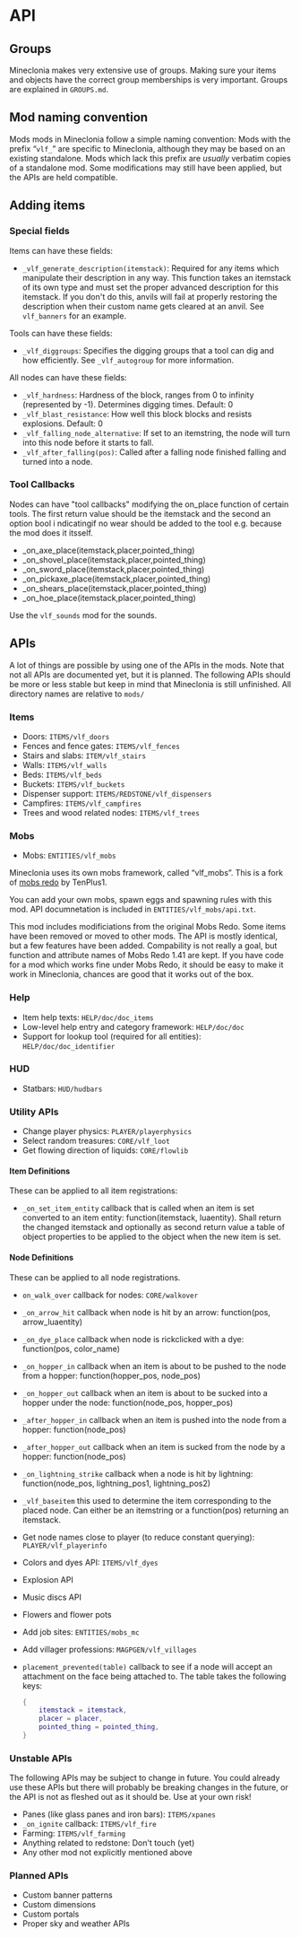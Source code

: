 # API
## Groups
Mineclonia makes very extensive use of groups. Making sure your items and
objects have the correct group memberships is very important. Groups are
explained in `GROUPS.md`.

## Mod naming convention
Mods mods in Mineclonia follow a simple naming convention: Mods with the prefix
“`vlf_`” are specific to Mineclonia, although they may be based on an existing
standalone. Mods which lack this prefix are *usually* verbatim copies of a
standalone mod. Some modifications may still have been applied, but the APIs are
held compatible.

## Adding items
### Special fields
Items can have these fields:

* `_vlf_generate_description(itemstack)`: Required for any items which
  manipulate their description in any way. This function takes an itemstack of
  its own type and must set the proper advanced description for this itemstack.
  If you don't do this, anvils will fail at properly restoring the description
  when their custom name gets cleared at an anvil. See `vlf_banners` for an
  example.

Tools can have these fields:

* `_vlf_diggroups`: Specifies the digging groups that a tool can dig and how
  efficiently. See `_vlf_autogroup` for more information.

All nodes can have these fields:

* `_vlf_hardness`: Hardness of the block, ranges from 0 to infinity (represented
  by -1). Determines digging times. Default: 0
* `_vlf_blast_resistance`: How well this block blocks and resists explosions.
  Default: 0
* `_vlf_falling_node_alternative`: If set to an itemstring, the node will turn
  into this node before it starts to fall.
* `_vlf_after_falling(pos)`: Called after a falling node finished falling and
  turned into a node.

### Tool Callbacks
Nodes can have "tool callbacks" modifying the on_place function of certain tools.
The first return value should be the itemstack and the second an option bool
i ndicatingif no wear should be added to the tool e.g. because the mod does it
itsself.

* _on_axe_place(itemstack,placer,pointed_thing)
* _on_shovel_place(itemstack,placer,pointed_thing)
* _on_sword_place(itemstack,placer,pointed_thing)
* _on_pickaxe_place(itemstack,placer,pointed_thing)
* _on_shears_place(itemstack,placer,pointed_thing)
* _on_hoe_place(itemstack,placer,pointed_thing)

Use the `vlf_sounds` mod for the sounds.

## APIs
A lot of things are possible by using one of the APIs in the mods. Note that not
all APIs are documented yet, but it is planned. The following APIs should be
more or less stable but keep in mind that Mineclonia is still unfinished. All
directory names are relative to `mods/`

### Items
* Doors: `ITEMS/vlf_doors`
* Fences and fence gates: `ITEMS/vlf_fences`
* Stairs and slabs: `ITEM/vlf_stairs`
* Walls: `ITEMS/vlf_walls`
* Beds: `ITEMS/vlf_beds`
* Buckets: `ITEMS/vlf_buckets`
* Dispenser support: `ITEMS/REDSTONE/vlf_dispensers`
* Campfires: `ITEMS/vlf_campfires`
* Trees and wood related nodes: `ITEMS/vlf_trees`

### Mobs
* Mobs: `ENTITIES/vlf_mobs`

Mineclonia uses its own mobs framework, called “vlf_mobs”.
This is a fork of [mobs redo](https://codeberg.org/tenplus1/mobs_redo) by TenPlus1.

You can add your own mobs, spawn eggs and spawning rules with this mod. API
documnetation is included in `ENTITIES/vlf_mobs/api.txt`.

This mod includes modificiations from the original Mobs Redo. Some items have
been removed or moved to other mods. The API is mostly identical, but a few
features have been added. Compability is not really a goal, but function and
attribute names of Mobs Redo 1.41 are kept. If you have code for a mod which
works fine under Mobs Redo, it should be easy to make it work in Mineclonia,
chances are good that it works out of the box.

### Help
* Item help texts: `HELP/doc/doc_items`
* Low-level help entry and category framework: `HELP/doc/doc`
* Support for lookup tool (required for all entities): `HELP/doc/doc_identifier`

### HUD
* Statbars: `HUD/hudbars`

### Utility APIs
* Change player physics: `PLAYER/playerphysics`
* Select random treasures: `CORE/vlf_loot`
* Get flowing direction of liquids: `CORE/flowlib`
#### Item Definitions
These can be applied to all item registrations:
* `_on_set_item_entity` callback that is called when an item is set converted to an item entity: function(itemstack, luaentity).
	Shall return the changed itemstack and optionally as second return value a table of object properties to be applied to the object when the new item is set.

#### Node Definitions
These can be applied to all node registrations.
* `on_walk_over` callback for nodes: `CORE/walkover`
* `_on_arrow_hit` callback when node is hit by an arrow: function(pos, arrow_luaentity)
* `_on_dye_place` callback when node is rickclicked with a dye: function(pos, color_name)
* `_on_hopper_in` callback when an item is about to be pushed to the node from a hopper: function(hopper_pos, node_pos)
* `_on_hopper_out` callback when an item is about to be sucked into a hopper under the node: function(node_pos, hopper_pos)
* `_after_hopper_in` callback when an item is pushed into the node from a hopper: function(node_pos)
* `_after_hopper_out` callback when an item is sucked from the node by a hopper: function(node_pos)
* `_on_lightning_strike` callback when a node is hit by lightning: function(node_pos, lightning_pos1, lightning_pos2)
* `_vlf_baseitem` this used to determine the item corresponding to the placed node. Can either be an itemstring or a function(pos) returning an itemstack.
* Get node names close to player (to reduce constant querying):
  `PLAYER/vlf_playerinfo`
* Colors and dyes API: `ITEMS/vlf_dyes`
* Explosion API
* Music discs API
* Flowers and flower pots
* Add job sites: `ENTITIES/mobs_mc`
* Add villager professions: `MAGPGEN/vlf_villages`
* `placement_prevented(table)` callback to see if a node will accept an attachment on the face being attached to. The table takes the following keys:

	```lua
	{
		itemstack = itemstack,
		placer = placer,
		pointed_thing = pointed_thing,
	}
	```

### Unstable APIs
The following APIs may be subject to change in future. You could already use
these APIs but there will probably be breaking changes in the future, or the API
is not as fleshed out as it should be. Use at your own risk!

* Panes (like glass panes and iron bars): `ITEMS/xpanes`
* `_on_ignite` callback: `ITEMS/vlf_fire`
* Farming: `ITEMS/vlf_farming`
* Anything related to redstone: Don't touch (yet)
* Any other mod not explicitly mentioned above

### Planned APIs
* Custom banner patterns
* Custom dimensions
* Custom portals
* Proper sky and weather APIs
